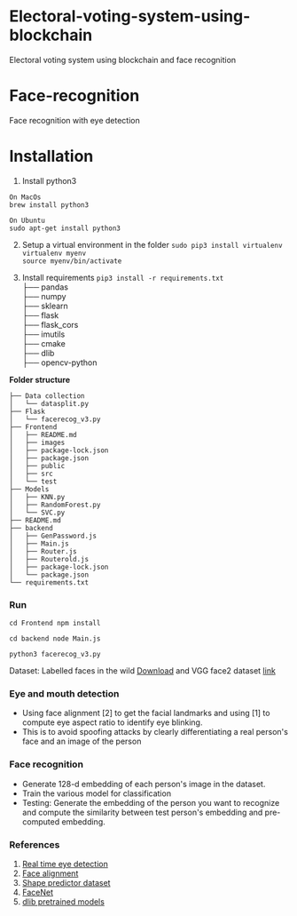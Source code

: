 # Electoral-voting-system-using-blockchain
Electoral voting system using blockchain and face recognition

# Face-recognition
Face recognition with eye detection

# Installation

1. Install python3  
```
On MacOs  
brew install python3  
```

```
On Ubuntu  
sudo apt-get install python3  
```
2. Setup a virtual environment in the folder
```sudo pip3 install virtualenv ```  
```virtualenv myenv```  
```source myenv/bin/activate```

3. Install requirements
```pip3 install -r requirements.txt```  
  ├── pandas  
  ├── numpy  
  ├── sklearn  
  ├── flask  
  ├── flask_cors  
  ├── imutils  
  ├── cmake  
  ├── dlib  
  ├── opencv-python  
 
**Folder structure** 
```
├── Data collection
│   └── datasplit.py
├── Flask
│   └── facerecog_v3.py
├── Frontend
│   ├── README.md
│   ├── images
│   ├── package-lock.json
│   ├── package.json
│   ├── public
│   ├── src
│   └── test
├── Models
│   ├── KNN.py
│   ├── RandomForest.py
│   └── SVC.py
├── README.md
├── backend
│   ├── GenPassword.js
│   ├── Main.js
│   ├── Router.js
│   ├── Routerold.js
│   ├── package-lock.json
│   └── package.json
└── requirements.txt
```

### Run

```cd Frontend npm install```

```cd backend node Main.js```

```python3 facerecog_v3.py```

Dataset: Labelled faces in the wild [Download](http://vis-www.cs.umass.edu/lfw/#download) and VGG face2 dataset [link](http://www.robots.ox.ac.uk/~vgg/data/vgg_face2/)


### Eye and mouth detection
* Using face alignment [2] to get the facial landmarks and using [1] to compute eye aspect ratio to identify eye blinking.   
* This is to avoid spoofing attacks by clearly differentiating a real person's face and an image of the person

### Face recognition
* Generate 128-d embedding of each person's image in the dataset.
* Train the various model for classification
* Testing: Generate the embedding of the person you want to recognize and compute the similarity between test person's embedding and pre-computed embedding.


### References
1. [Real time eye detection](http://vision.fe.uni-lj.si/cvww2016/proceedings/papers/05.pdf)
2. [Face alignment](http://www.csc.kth.se/~vahidk/papers/KazemiCVPR14.pdf)
3. [Shape predictor dataset](https://ibug.doc.ic.ac.uk/resources/facial-point-annotations/)
4. [FaceNet](https://www.cv-foundation.org/openaccess/content_cvpr_2015/app/1A_089.pdf)
5. [dlib pretrained models](https://github.com/davisking/dlib-models)
